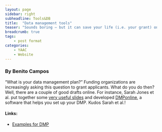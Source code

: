 ```yaml
---
layout: page
sidebar: right
subheadline: Tools&DB
title:  "Data management tools"
teaser: "Sounds boring – but it can save your life (i.e. your grant) one day – A data management plan tool"
breadcrumb: true
tags:
    - post format
categories:
    - YAAC
    - Website
---
```


### By Benito Campos   

“What is your data management plan?” Funding organizations are increasingly asking this question to grant applicants. What do you do then? Well, there are a couple of good drafts online. For instance, Sarah Jones et al. put together some <a href="http://de.slideshare.net/DCC-info/supporting-data-m" target="_blank">very useful slides</a> and developed <a href="https://dmponline.dcc.ac.uk/" target="_blank">DMPonline</a>, a software that helps you set up your DMP. Kudos Sarah et al.!

#### Links: 
- <a href="http://www.dcc.ac.uk/resources/data-management-plans/guidance-examples" target="_blank">Examples for DMP</a>

